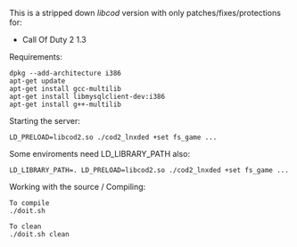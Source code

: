 This is a stripped down *libcod* version with only patches/fixes/protections for:

 - Call Of Duty 2 1.3

Requirements:
```
dpkg --add-architecture i386
apt-get update
apt-get install gcc-multilib
apt-get install libmysqlclient-dev:i386
apt-get install g++-multilib
```

Starting the server:

```LD_PRELOAD=libcod2.so ./cod2_lnxded +set fs_game ...```

Some enviroments need LD_LIBRARY_PATH also:

```LD_LIBRARY_PATH=. LD_PRELOAD=libcod2.so ./cod2_lnxded +set fs_game ...```
	
Working with the source / Compiling:
```
To compile
./doit.sh

To clean
./doit.sh clean
 
```